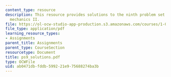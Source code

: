 ```yaml
---
content_type: resource
description: This resource provides solutions to the ninth problem set on engineering
  mechanics II.
file: https://ol-ocw-studio-app-production.s3.amazonaws.com/courses/1-060-engineering-mechanics-ii-spring-2006/ab0471dbfddb599221e975688274ba3b_ps9_solutions.pdf
file_type: application/pdf
learning_resource_types:
- Assignments
parent_title: Assignments
parent_type: CourseSection
resourcetype: Document
title: ps9_solutions.pdf
type: OCWFile
uid: ab0471db-fddb-5992-21e9-75688274ba3b
---
```

